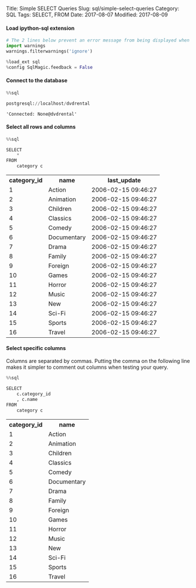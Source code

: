 Title: Simple SELECT Queries
Slug: sql/simple-select-queries
Category: SQL
Tags: SELECT, FROM
Date: 2017-08-07
Modified: 2017-08-09

#### Load ipython-sql extension


```python
# The 2 lines below prevent an error message from being displayed when we run %load_ext sql
import warnings
warnings.filterwarnings('ignore')

%load_ext sql
%config SqlMagic.feedback = False
```

#### Connect to the database


```python
%%sql

postgresql://localhost/dvdrental
```




    'Connected: None@dvdrental'



#### Select all rows and columns


```python
%%sql

SELECT
    *
FROM
    category c
```




<table>
    <tr>
        <th>category_id</th>
        <th>name</th>
        <th>last_update</th>
    </tr>
    <tr>
        <td>1</td>
        <td>Action</td>
        <td>2006-02-15 09:46:27</td>
    </tr>
    <tr>
        <td>2</td>
        <td>Animation</td>
        <td>2006-02-15 09:46:27</td>
    </tr>
    <tr>
        <td>3</td>
        <td>Children</td>
        <td>2006-02-15 09:46:27</td>
    </tr>
    <tr>
        <td>4</td>
        <td>Classics</td>
        <td>2006-02-15 09:46:27</td>
    </tr>
    <tr>
        <td>5</td>
        <td>Comedy</td>
        <td>2006-02-15 09:46:27</td>
    </tr>
    <tr>
        <td>6</td>
        <td>Documentary</td>
        <td>2006-02-15 09:46:27</td>
    </tr>
    <tr>
        <td>7</td>
        <td>Drama</td>
        <td>2006-02-15 09:46:27</td>
    </tr>
    <tr>
        <td>8</td>
        <td>Family</td>
        <td>2006-02-15 09:46:27</td>
    </tr>
    <tr>
        <td>9</td>
        <td>Foreign</td>
        <td>2006-02-15 09:46:27</td>
    </tr>
    <tr>
        <td>10</td>
        <td>Games</td>
        <td>2006-02-15 09:46:27</td>
    </tr>
    <tr>
        <td>11</td>
        <td>Horror</td>
        <td>2006-02-15 09:46:27</td>
    </tr>
    <tr>
        <td>12</td>
        <td>Music</td>
        <td>2006-02-15 09:46:27</td>
    </tr>
    <tr>
        <td>13</td>
        <td>New</td>
        <td>2006-02-15 09:46:27</td>
    </tr>
    <tr>
        <td>14</td>
        <td>Sci-Fi</td>
        <td>2006-02-15 09:46:27</td>
    </tr>
    <tr>
        <td>15</td>
        <td>Sports</td>
        <td>2006-02-15 09:46:27</td>
    </tr>
    <tr>
        <td>16</td>
        <td>Travel</td>
        <td>2006-02-15 09:46:27</td>
    </tr>
</table>



#### Select specific columns
Columns are separated by commas. Putting the comma on the following line makes it simpler to comment out columns when testing your query.


```python
%%sql

SELECT
    c.category_id
    , c.name
FROM
    category c
```




<table>
    <tr>
        <th>category_id</th>
        <th>name</th>
    </tr>
    <tr>
        <td>1</td>
        <td>Action</td>
    </tr>
    <tr>
        <td>2</td>
        <td>Animation</td>
    </tr>
    <tr>
        <td>3</td>
        <td>Children</td>
    </tr>
    <tr>
        <td>4</td>
        <td>Classics</td>
    </tr>
    <tr>
        <td>5</td>
        <td>Comedy</td>
    </tr>
    <tr>
        <td>6</td>
        <td>Documentary</td>
    </tr>
    <tr>
        <td>7</td>
        <td>Drama</td>
    </tr>
    <tr>
        <td>8</td>
        <td>Family</td>
    </tr>
    <tr>
        <td>9</td>
        <td>Foreign</td>
    </tr>
    <tr>
        <td>10</td>
        <td>Games</td>
    </tr>
    <tr>
        <td>11</td>
        <td>Horror</td>
    </tr>
    <tr>
        <td>12</td>
        <td>Music</td>
    </tr>
    <tr>
        <td>13</td>
        <td>New</td>
    </tr>
    <tr>
        <td>14</td>
        <td>Sci-Fi</td>
    </tr>
    <tr>
        <td>15</td>
        <td>Sports</td>
    </tr>
    <tr>
        <td>16</td>
        <td>Travel</td>
    </tr>
</table>

